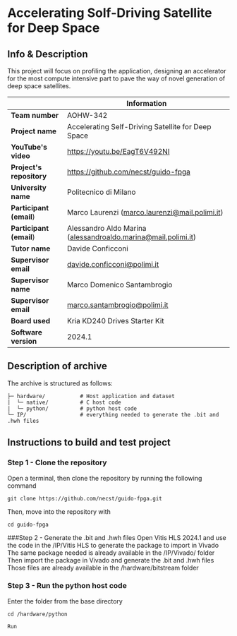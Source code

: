 # Accelerating Solf-Driving Satellite for Deep Space

## Info & Description
This project will focus on profiling the application, designing an accelerator for the most compute intensive part to pave the way of novel generation of deep space satellites.  

|| Information |
|----------------------|-----|
| **Team number**          | AOHW-342 |
| **Project name**         | Accelerating Self-Driving Satellite for Deep Space |
| **YouTube's video**      | https://youtu.be/EagT6V492NI |
| **Project's repository** | https://github.com/necst/guido-fpga |
| **University name**      | Politecnico di Milano |
| **Participant (email**)  | Marco Laurenzi (marco.laurenzi@mail.polimi.it) |
| **Participant (email**)  | Alessandro Aldo Marina (alessandroaldo.marina@mail.polimi.it) |
| **Tutor name**      | Davide Conficconi |
| **Supervisor email**     | davide.conficconi@polimi.it |
| **Supervisor name**      | Marco Domenico Santambrogio |
| **Supervisor email**     | marco.santambrogio@polimi.it |
| **Board used**           | Kria KD240 Drives Starter Kit |
| **Software version**     | 2024.1 |

## Description of archive
The archive is structured as follows:
```    
├─ hardware/           # Host application and dataset
|  └─ native/          # C host code
|  └─ python/          # python host code
└─ IP/                 # everything needed to generate the .bit and .hwh files
```
 
## Instructions to build and test project

### Step 1 - Clone the repository
Open a terminal, then clone the repository by running the following command
```shell
git clone https://github.com/necst/guido-fpga.git
```
Then, move into the repository with 
```shell
cd guido-fpga
```

###Step 2 - Generate the .bit and .hwh files
Open Vitis HLS 2024.1 and use the code in the /IP/Vitis HLS to generate the package to import in Vivado
The same package needed is already available in the /IP/Vivado/ folder
Then import the package in Vivado and generate the .bit and .hwh files
Those files are already available in the /hardware/bitstream folder

### Step 3 - Run the python host code
Enter the folder from the base directory
```shell
cd /hardware/python

Run

